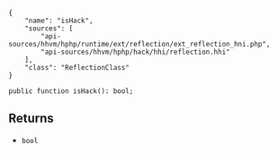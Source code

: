 ``` yamlmeta
{
    "name": "isHack",
    "sources": [
        "api-sources/hhvm/hphp/runtime/ext/reflection/ext_reflection_hni.php",
        "api-sources/hhvm/hphp/hack/hhi/reflection.hhi"
    ],
    "class": "ReflectionClass"
}
```




``` Hack
public function isHack(): bool;
```




## Returns




+ ` bool `
<!-- HHAPIDOC -->
